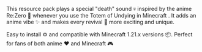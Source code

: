 This resource pack plays a special "death" sound 💀 inspired by the anime Re:Zero 🎥 whenever you use the Totem of Undying in Minecraft .
It adds an anime vibe ✨ and makes every revival 🔄 more exciting and unique.

Easy to install ⚙️ and compatible with Minecraft 1.21.x versions 📦.
Perfect for fans of both anime ❤️ and Minecraft 🎮
